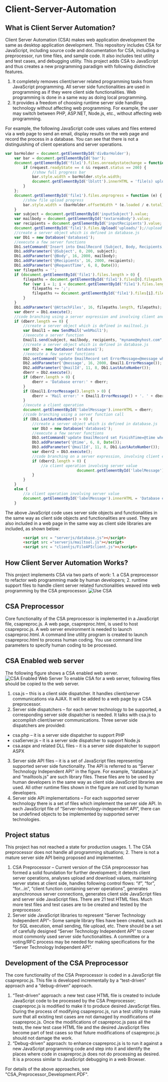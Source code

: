 # Client-Server-Automation
## What is Client Server Automation?

Client Server Automation (CSA) makes web application development the same as desktop application development. This repository includes CSA for JavaScript, including source code and documentation for CSA, including a preprocessor, run time files, and sample code. It also includes test utility and test cases, and debugging utility.
This project adds CSA to JavaScript and thus creates a new programming paradigm with following distinctive features.
1.	It completely removes client/server related programming tasks from JavaScript programming. All server side functionalities are used in programming as if they were client side functionalities. Web programming is done in a same way as doing local programming.
2.	It provides a freedom of choosing runtime server side handling technology without affecting web programming. For example, the user may switch between PHP, ASP.NET, Node.js, etc., without affecting web programming.

For example, the following JavaScript code uses values and files entered via a web page to send an email, display results on the web page and record the process in a database. You can see that there is not a distinguishing of client operations and server operations.
```javascript
var barHolder = document.getElementById('divBarHolder');
	var bar = document.getElementById('bar');
	document.getElementById('file1').files.onreadystatechange = function (request) {
		if (request.readyState == 4 && request.status == 200) {
			//show full progress bar
			bar.style.width = barHolder.style.width;
			document.getElementById('lblstt').innerHTML = 'file(s) uploaded. ';
		}
	};
	document.getElementById('file1').files.onprogress = function (e) {
		//show file upload progress
		bar.style.width = (barHolder.offsetWidth * (e.loaded / e.total)) + 'px';
	}
	var subject = document.getElementById('inputSubject').value;
	var mailbody = document.getElementById('textareaBody').value;
	var recipients = document.getElementById('inputRecipients').value;
	document.getElementById('file1').files.Upload('uploads/');//upload files to be attached to the email
	//create a server object which is defined in database.js
	var Db1 = new Database('database1');
	//execute a few server functions
	Db1.setCommand('Insert into EmailRecord (Subject, Body, Recipients, RequestTime, AttachFiles) Values (@Subject, @Body, @Recipients, @RequestTime, @AttachFiles)');
	Db1.addParameter('@Subject', 0, 200, subject);
	Db1.addParameter('@Body', 16, 2000, mailbody);
	Db1.addParameter('@Recipients', 16, 2000, recipients);
	Db1.addParameter('@RequestTime', 6, 8, Date());
	var filepaths = '';
	if (document.getElementById('file1').files.length > 0) {
		filepaths = document.getElementById('file1').files[0].filepath;
		for (var i = 1; i < document.getElementById('file1').files.length; i++) {
			filepaths += ';';
			filepaths += document.getElementById('file1').files[i].filepath;
		}
	}
	Db1.addParameter('@AttachFiles', 16, filepaths.length, filepaths);
	var dberr = Db1.execute();
	//code branching using a server expression and involving client and server execution paths
	if (dberr.length == 0) {
		//create a server object which is defined in mailtool.js
		var Email1 = new SendMail('webMail1');
		//execute a server function
		Email1.send(subject, mailbody, recipients, "myname@myhost.com", document.getElementById('file1').files);
		//create a server object which is defined in database.js
		var Db2 = new Database('database1');
		//execute a few server functions
		Db2.setCommand('update EmailRecord set ErrorMessage=@message where EmailRecID=@mailId');
		Db2.addParameter('@message', 16, 2000, Email1.ErrorMessage());
		Db2.addParameter('@mailId', 11, 8, Db1.LastAutoNumber());
		dberr = Db2.execute();
		if (dberr.length > 0) {
			dberr = 'Database error:' + dberr;
		}
		if (Email1.ErrorMessage().length > 0) {
			dberr = 'Mail error:' + Email1.ErrorMessage() + '. ' + dberr;
		}
		//excute a client operation
		document.getElementById('labelMessage').innerHTML = dberr;
		//code branching using a server function call
		if (Db1.LastAutoNumber() > 0) {
			//create a server object which is defined in database.js
			var Db3 = new Database('database1');
			//execute a few server functions
			Db3.setCommand('update EmailRecord set FinishTime=@time where EmailRecID=@mailId');
			Db3.addParameter('@time', 6, 8, Date());
			Db3.addParameter('@mailId', 11, 8, Db1.LastAutoNumber());
			var dberr2 = Db3.execute();
			//code branching on a server expression, involving client execution path
			if (dberr2.length > 0) {
				//a client operation involving server value
								document.getElementById('labelMessage').innerHTML = ' Database error setting finish time:' + dberr2;
			}
		}
	}
	else {
		//a client operation involving server value
		document.getElementById('labelMessage').innerHTML = 'Database error:' + dberr;
	}  

```
The above JavaScript code uses server side objects and functionalities in the same way as client side objects and functionalities are used. They are also included in a web page in the same way as client side libraries are included, as shown below:
```html
		<script src = "serverjs/database.js"></script>
		<script src ="serverjs/mailtool.js"></script>
		<script src = "clientjs/FileAPIclient.js"></script>
```
## How Client Server Automation Works?
This project implements CSA via two parts of work: 1. a CSA preprocessor to refactor web programming made by human developers; 2. runtime support files to handle client server related functionalities weaved into web programming by the CSA preprocessor.
![Use CSA](CSA.png "Use CSA")
## CSA Preprocessor
Core functionality of the CSA preprocessor is implemented in a JavaScript file, csapreproc.js. A web page, csapreproc.html, is used to host csapreproc.js. A web server environment is needed to launch csapreproc.html. A command line utility program is created to launch csapreproc.html to process human coding. You use command line parameters to specify human coding to be processed.
## CSA Enabled web server
The following figure shows a CSA enabled web server.
![CSA Enabled Web Server](Fig16.png "CSA Enabled Web Server")
To enable CSA for a web server, following files should be copied to the web server.
1.	csa.js – this is a client side dispatcher. It handles client/server communications via AJAX. It will be added to a web page by a CSA preprocessor.
2.	Server side dispatchers – for each server technology to be supported, a corresponding server side dispatcher is needed. It talks with csa.js to accomplish client/server communications. Three server side dispatchers are provided:
  *	csa.php – it is a server side dispatcher to support PHP
  *	csaServer.js – it is a server side dispatcher to support Node.js
  *	csa.aspx and related DLL files – it is a server side dispatcher to support ASPX
3.	Server side API files – it is a set of JavaScript files representing supported server side functionality. The API is referred to as “Server Technology Independent API” in the figure. For example, “database.js” and “mailtools.js” are such library files. These files are to be used by human developers in the same way as client side JavaScript libraries are used. All other runtime files shown in the figure are not used by human developers.
4.	Server side API implementations – For each supported server technology there is a set of files which implement the server side API. In each JavaScript file of “Server-technology-independent API”, there can be undefined objects to be implemented by supported server technologies.
## Project status
This project has not reached a state for production usages. 1. The CSA preprocessor does not handle all programming situations; 2. There is not a mature server side API being proposed and implemented. 
1.	CSA Preprocessor – Current version of the CSA preprocessor has formed a solid foundation for further development; it detects client server operations, analyses upload and download values, maintaining server states at client side, handles following control flows: “if”, “for”, ”for…in”, “client function containing server operations”, generates asynchronous server connections, generates client side JavaScript files and server side JavaScript files. There are 21 test HTML files. Much more test files and test cases are to be created and tested by the preprocessor. 
2.	Server side JavaScript libraries to represent “Server Technology Independent API”– Some sample library files have been created, such as for SQL execution, email sending, file upload, etc. There should be a set of carefully designed “Server Technology Independent API” to cover most commonly used server side functionalities. A committee or a voting/RFC process may be needed for making specifications for the “Server Technology Independent API”.
## Development of the CSA Preprocessor
The core functionality of the CSA Preprocessor is coded in a JavaScript file csapreproc.js. This file is developed incrementally by a “test-driven” approach and a “debug-driven” approach.
1.	“Test-driven” approach: a new test case HTML file is created to include JavaScript code to be processed by the CSA Preprocessor; csapreproc.js is modified to make it to produce desired JavaScript files. During the process of modifying csapreproc.js, run a test utility to make sure that all existing test cases are not damaged by modifications of csapreproc.js. Once the modifications of csapreproc.js pass all the tests, the new test case HTML file and the desired JavaScript files become part of test cases so that future modifications of csapreproc.js should not damage the work.
2.	“Debug-driven” approach: to enhance csapreproc.js is to run it against a new JavaScript programming code and step into it and identify the places where code in csapreproc.js does not do processing as desired. It is a process similar to JavaScript debugging in a web Browser. 

For details of the above approaches, see "CSA_Preprocessor_Development.PDF".
